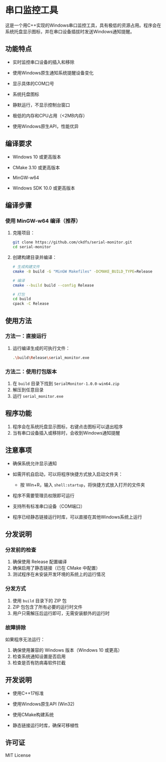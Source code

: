 # 串口监控工具

这是一个用C++实现的Windows串口监控工具，具有极低的资源占用。程序会在系统托盘显示图标，并在串口设备插拔时发送Windows通知提醒。

## 功能特点

- 实时监控串口设备的插入和移除

- 使用Windows原生通知系统提醒设备变化

- 显示具体的COM口号

- 系统托盘图标

- 静默运行，不显示控制台窗口

- 极低的内存和CPU占用（<2MB内存）

- 使用Windows原生API，性能优异

## 编译要求

- Windows 10 或更高版本

- CMake 3.10 或更高版本

- MinGW-w64

- Windows SDK 10.0 或更高版本

## 编译步骤

### 使用 MinGW-w64 编译（推荐）

1. 克隆项目：
   
   ```bash
   git clone https://github.com/ckdfs/serial-monitor.git
   cd serial-monitor
   ```

2. 创建构建目录并编译：
   
   ```bash
   # 生成构建文件
   cmake -B build -G "MinGW Makefiles" -DCMAKE_BUILD_TYPE=Release

   # 编译
   cmake --build build --config Release

   # 打包
   cd build
   cpack -C Release
   ```

## 使用方法

### 方法一：直接运行
1. 运行编译生成的可执行文件：
   ```bash
   .\build\Release\serial_monitor.exe
   ```

### 方法二：使用打包版本
1. 在 `build` 目录下找到 `SerialMonitor-1.0.0-win64.zip`
2. 解压到任意目录
3. 运行 `serial_monitor.exe`

## 程序功能
1. 程序会在系统托盘显示图标，右键点击图标可以退出程序
2. 当有串口设备插入或移除时，会收到Windows通知提醒

## 注意事项

- 确保系统允许显示通知

- 如需开机自启动，可以将程序快捷方式放入启动文件夹：
  - 按 Win+R，输入 `shell:startup`，将快捷方式放入打开的文件夹

- 程序不需要管理员权限即可运行

- 支持所有标准串口设备（COM端口）

- 程序已经静态链接运行时库，可以直接在其他Windows系统上运行

## 分发说明

### 分发前的检查
1. 确保使用 Release 配置编译
2. 确保启用了静态链接（已在 CMake 中配置）
3. 测试程序在未安装开发环境的系统上的运行情况

### 分发方式
1. 使用 `build` 目录下的 ZIP 包
2. ZIP 包包含了所有必要的运行时文件
3. 用户只需解压后运行即可，无需安装额外的运行时

### 故障排除
如果程序无法运行：
1. 确保使用兼容的 Windows 版本（Windows 10 或更高）
2. 检查系统通知设置是否启用
3. 检查是否有防病毒软件拦截

## 开发说明

- 使用C++17标准

- 使用Windows原生API (Win32)

- 使用CMake构建系统

- 静态链接运行时库，确保可移植性

## 许可证

MIT License


